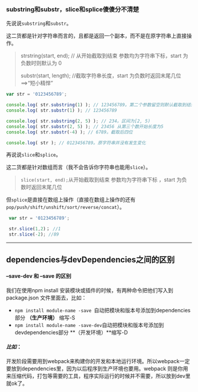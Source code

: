 ### substring和substr，slice和splice傻傻分不清楚

先说说`substring`和`substr`。

这二货都是针对字符串而言的，且都是返回一个副本，而不是在原字符串上直接操作。

> strstring\(start, end\); // 从开始截取到结束 参数均为字符串下标，start 为负数时则默认为 0
>
> substr\(start, length\); //截取字符串长度，start 为负数时返回末尾几位==&gt;“短小精悍”

```js
var str = '0123456789';

console.log( str.substring(1) ); // 123456789。第二个参数留空则默认截取到结束
console.log( str.substr(1) ); // 123456789

console.log( str.substring(2, 5) ); // 234。区间为[2, 5)
console.log( str.substr(2, 5) ); // 23456 从第三个数开始长度为5
console.log( str.substr(-4) ); // 6789。截取后四位

console.log( str ); // 0123456789。原字符串并没有发生变化
```

再说说`slice`和`splice`。

这二货都是针对数组而言（我不会告诉你字符串也能用`slice`）。

> `slice(start, end);`从开始截取到结束 参数均为字符串下标 ，start 为负数时返回末尾几位

但`splice`是直接在数组上操作（直接在数组上操作的还有`pop/push/shift/unshift/sort/reverse/concat`）。

```js
 var str = '0123456789';

 str.slice(1,2)； //1
 str.slice(-2); //89
```

---

## dependencies与devDependencies之间的区别

#### –save-dev 和 –save 的区别

我们在使用npm install 安装模块或插件的时候，有两种命令把他们写入到 package.json 文件里面去，比如：

* `npm install module-name -save `自动把模块和版本号添加到dependencies部分 **（生产环境）** 缩写-S
* `npm install module-name -save-dev`自动把模块和版本号添加到devdependencies部分 **（开发环境）**缩写-D

#### _比如_：

开发阶段需要用到webpack来构建你的开发和本地运行环境。所以webpack一定要放到dependencies里，因为以后程序到生产环境也要用。webpack 则是你用来压缩代码，打包等需要的工具，程序实际运行的时候并不需要，所以放到dev里就ok了。





